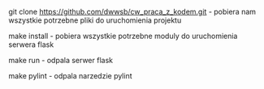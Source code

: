 git clone https://github.com/dwwsb/cw_praca_z_kodem.git - pobiera nam wszystkie potrzebne pliki do uruchomienia projektu

make install - pobiera wszystkie potrzebne moduly do uruchomienia serwera flask

make run - odpala serwer flask

make pylint - odpala narzedzie pylint
